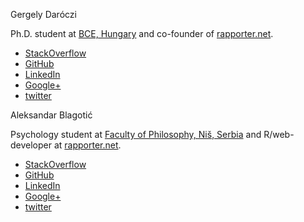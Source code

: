 <p class="contact">Gergely Daróczi</p>

Ph.D. student at [BCE, Hungary](http://www.uni-corvinus.hu/index.php?id=p1000290) and co-founder of [rapporter.net](http://rapporter.net).

 - [StackOverflow](http://stackoverflow.com/users/564164/daroczig)
 - [GitHub](https://github.com/daroczig)
 - [LinkedIn](http://www.linkedin.com/in/daroczig)
 - [Google+](https://plus.google.com/104026536443441875944/about)
 - [twitter](https://twitter.com/daroczig)

<p class="contact">Aleksandar Blagotić</p>

Psychology student at [Faculty of Philosophy, Niš, Serbia](http://www.filfak.ni.ac.rs/) and R/web-developer at [rapporter.net](http://rapporter.net).

 - [StackOverflow](http://stackoverflow.com/users/457898/al3xa)
 - [GitHub](https://github.com/aL3xa/)
 - [LinkedIn](http://www.linkedin.com/pub/aleksandar-blagoti%C4%87/31/409/a05)
 - [Google+](https://plus.google.com/105705293887826322118/about)
 - [twitter](https://twitter.com/alexablag)
